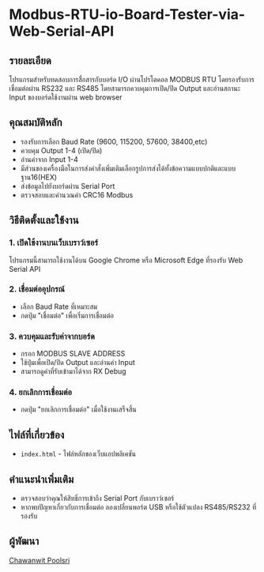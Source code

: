 # Modbus-RTU-io-Board-Tester-via-Web-Serial-API

## รายละเอียด
โปรแกรมสำหรับทดสอบการสื่อสารกับบอร์ด I/O ผ่านโปรโตคอล MODBUS RTU โดยรองรับการเชื่อมต่อผ่าน RS232 และ RS485 โดยสามารถควบคุมการเปิด/ปิด Output และอ่านสถานะ Input ของบอร์ดใช้งานผ่าน web browser

## คุณสมบัติหลัก
- รองรับการเลือก Baud Rate (9600, 115200, 57600, 38400,etc)
- ควบคุม Output 1-4 (เปิด/ปิด)
- อ่านค่าจาก Input 1-4
- มีส่วนของเครื่องมือในการส่งคำสั่งเพิ่มเติมเลือกรูปการส่งได้ทั้งข้อความแบบปกติและแบบฐาน16(HEX)
- ส่งข้อมูลไปยังบอร์ดผ่าน Serial Port
- ตรวจสอบและคำนวณค่า CRC16 Modbus

## วิธีติดตั้งและใช้งาน
### 1. เปิดใช้งานบนเว็บเบราว์เซอร์
โปรแกรมนี้สามารถใช้งานได้บน Google Chrome หรือ Microsoft Edge ที่รองรับ Web Serial API

### 2. เชื่อมต่ออุปกรณ์
- เลือก Baud Rate ที่เหมาะสม
- กดปุ่ม "เชื่อมต่อ" เพื่อเริ่มการเชื่อมต่อ

### 3. ควบคุมและรับค่าจากบอร์ด
- กรอก MODBUS SLAVE ADDRESS
- ใช้ปุ่มเพื่อเปิด/ปิด Output และอ่านค่า Input
- สามารถดูค่าที่รับเข้ามาได้จาก RX Debug

### 4. ยกเลิกการเชื่อมต่อ
- กดปุ่ม "ยกเลิกการเชื่อมต่อ" เมื่อใช้งานเสร็จสิ้น

## ไฟล์ที่เกี่ยวข้อง
- `index.html` - ไฟล์หลักของเว็บแอปพลิเคชัน

## คำแนะนำเพิ่มเติม
- ตรวจสอบว่าคุณให้สิทธิ์การเข้าถึง Serial Port กับเบราว์เซอร์
- หากพบปัญหาเกี่ยวกับการเชื่อมต่อ ลองเปลี่ยนพอร์ต USB หรือใช้ตัวแปลง RS485/RS232 ที่รองรับ

## ผู้พัฒนา
[Chawanwit Poolsri](https://www.facebook.com/godda.binahead)


